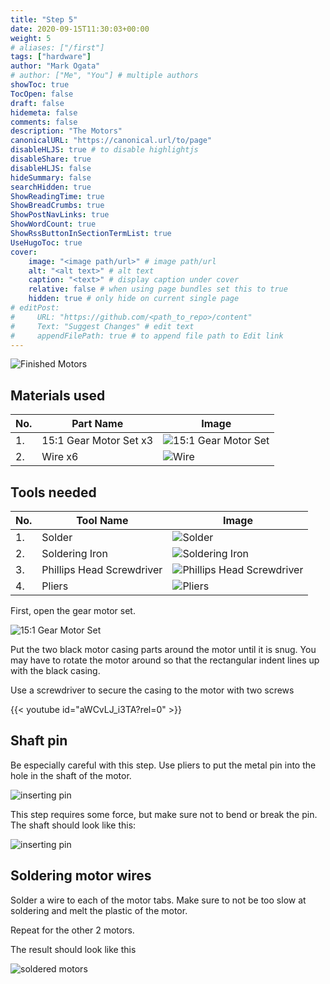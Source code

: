 ```yaml
---
title: "Step 5"
date: 2020-09-15T11:30:03+00:00
weight: 5
# aliases: ["/first"]
tags: ["hardware"]
author: "Mark Ogata"
# author: ["Me", "You"] # multiple authors
showToc: true
TocOpen: false
draft: false
hidemeta: false
comments: false
description: "The Motors"
canonicalURL: "https://canonical.url/to/page"
disableHLJS: true # to disable highlightjs
disableShare: true
disableHLJS: false
hideSummary: false
searchHidden: true
ShowReadingTime: true
ShowBreadCrumbs: true
ShowPostNavLinks: true
ShowWordCount: true
ShowRssButtonInSectionTermList: true
UseHugoToc: true
cover:
    image: "<image path/url>" # image path/url
    alt: "<alt text>" # alt text
    caption: "<text>" # display caption under cover
    relative: false # when using page bundles set this to true
    hidden: true # only hide on current single page
# editPost:
#     URL: "https://github.com/<path_to_repo>/content"
#     Text: "Suggest Changes" # edit text
#     appendFilePath: true # to append file path to Edit link
---
```




![Finished Motors](/img/motorsfinished.PNG)

## Materials used

| No. | Part Name                | Image                                       |
|-----|--------------------------|---------------------------------------------|
| 1.  | 15:1 Gear Motor Set x3   | ![15:1 Gear Motor Set](/img/motor.jpg)   |
| 2.  | Wire x6                  | ![Wire](/img/wires.jpg)                       |

## Tools needed

| No. | Tool Name               | Image                                       |
|-----|--------------------------|---------------------------------------------|
| 1.  | Solder                   | ![Solder](/img/iron.jpg)                   |
| 2.  | Soldering Iron           | ![Soldering Iron](/img/iron.jpg)    |
| 3.  | Phillips Head Screwdriver | ![Phillips Head Screwdriver](/img/phillips.jpg) |
| 4.  | Pliers                   | ![Pliers](/img/pliers.jpg)                   |


First, open the gear motor set.

![15:1 Gear Motor Set](/img/motor.jpg)


Put the two black motor casing parts around the motor until it is snug. You may have to rotate the motor around so that the rectangular indent lines up with the black casing.

Use a screwdriver to secure the casing to the motor with two screws

{{< youtube id="aWCvLJ_i3TA?rel=0" >}}


## Shaft pin

Be especially careful with this step. Use pliers to put the metal pin into the hole in the shaft of the motor.

<!-- (supercut video) -->

![inserting pin](/img/pin.png)

This step requires some force, but make sure not to bend or break the pin. The shaft should look like this:

![inserting pin](/img/steps/pinInShaft.jpg)

## Soldering motor wires

Solder a wire to each of the motor tabs. Make sure to not be too slow at soldering and melt the plastic of the motor.

<!-- (supercut video) -->

Repeat for the other 2 motors.

The result should look like this

![soldered motors](/img/motorsfinished.PNG)

